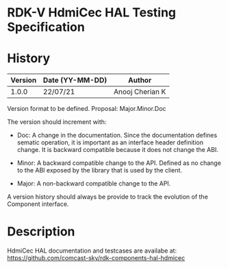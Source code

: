 # RDK-V HdmiCec HAL Testing Specification

# History

|Version|Date (YY-MM-DD)|Author|
|-------|-----|-----|
|1.0.0| 22/07/21 |Anooj Cherian K|
 
Version format to be defined. Proposal: Major.Minor.Doc

The version should increment with:

  * Doc: A change in the documentation. Since the documentation defines sematic operation, it is important as an interface header definition change. It is backward compatible because it does not change the ABI.

  * Minor: A backward compatible change to the API. Defined as no change to the ABI exposed by the library that is used by the client.

  * Major: A non-backward compatible change to the API.

A version history should always be provide to track the evolution of the
Component interface.

# Description

  HdmiCec HAL documentation and testcases are availabe at: https://github.com/comcast-sky/rdk-components-hal-hdmicec
